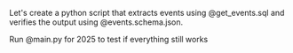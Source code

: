 Let's create a python script that extracts events using @get_events.sql and verifies the output using @events.schema.json. 

Run @main.py for 2025 to test if everything still works